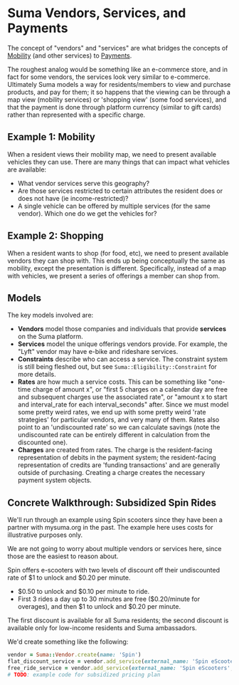 # Suma Vendors, Services, and Payments

The concept of "vendors" and "services" are what bridges
the concepts of [Mobility](mobility.md) (and other services)
to [Payments](payments.md).

The roughest analog would be something like an e-commerce store,
and in fact for some vendors, the services look very similar to e-commerce.
Ultimately Suma models a way for residents/members to view
and purchase products, and pay for them;
it so happens that the viewing can be through a map view (mobility services)
or 'shopping view' (some food services), and that the payment
is done through platform currency (similar to gift cards)
rather than represented with a specific charge.

## Example 1: Mobility

When a resident views their mobility map, we need to present available vehicles
they can use. There are many things that can impact what vehicles are available:

- What vendor services serve this geography?
- Are those services restricted to certain attributes the resident does or does not have
  (ie income-restricted)?
- A single vehicle can be offered by multiple services (for the same vendor).
  Which one do we get the vehicles for?

## Example 2: Shopping

When a resident wants to shop (for food, etc), we need to present available vendors
they can shop with. This ends up being conceptually the same as mobility,
except the presentation is different. Specifically, instead of a map with vehicles,
we present a series of offerings a member can shop from.

## Models

The key models involved are:

- **Vendors** model those companies and individuals that provide **services**
  on the Suma platform.
- **Services** model the unique offerings vendors provide.
  For example, the "Lyft" vendor may have e-bike and rideshare services.
- **Constraints** describe who can access a service.
  The constraint system is still being fleshed out,
  but see `Suma::Eligibility::Constraint` for more details.
- **Rates** are how much a service costs.
  This can be something like "one-time charge of amount x",
  or "first 5 charges on a calendar day are free and subsequent charges use the associated rate",
  or "amount x to start and interval_rate for each interval_seconds" after.
  Since we must model some pretty weird rates,
  we end up with some pretty weird 'rate strategies' for particular vendors,
  and very many of them.
  Rates also point to an 'undiscounted rate' so we can calculate savings
  (note the undiscounted rate can be entirely different in calculation
  from the discounted one).
- **Charges** are created from rates. The charge is the resident-facing
  representation of debits in the payment system; the resident-facing
  representation of credits are 'funding transactions' and are generally
  outside of purchasing. Creating a charge creates the necessary payment system objects.

## Concrete Walkthrough: Subsidized Spin Rides

We'll run through an example using Spin scooters
since they have been a partner with mysuma.org in the past.
The example here uses costs for illustrative purposes only.

We are not going to worry about multiple vendors or services here,
since those are the easiest to reason about.

Spin offers e-scooters with two levels of discount
off their undiscounted rate of $1 to unlock and $0.20 per minute.

- $0.50 to unlock and $0.10 per minute to ride.
- First 3 rides a day up to 30 minutes are free ($0.20/minute for overages),
  and then $1 to unlock and $0.20 per minute.

The first discount is available for all Suma residents;
the second discount is available only for low-income residents
and Suma ambassadors.

We'd create something like the following:

```rb
vendor = Suma::Vendor.create(name: 'Spin')
flat_discount_service = vendor.add_service(external_name: 'Spin eScooters', internal_name: 'Spin, Flat Discount')
free_ride_service = vendor.add_service(external_name: 'Spin eScooters', internal_name: 'Spin, 3 Free Rides')
# TODO: example code for subsidized pricing plan
```
